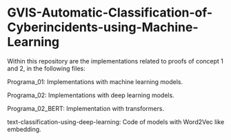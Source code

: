# GVIS-Automatic-Classification-of-Cyberincidents-using-Machine-Learning

Within this repository are the implementations related to proofs of concept 1 and 2, in the following files:

Programa_01: Implementations with machine learning models.

Programa_02: Implementations with deep learning models.

Programa_02_BERT: Implementation with transformers.

text-classification-using-deep-learning: Code of models with Word2Vec like embedding.
